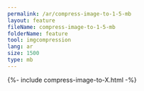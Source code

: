 ```yaml
---
permalink: /ar/compress-image-to-1-5-mb
layout: feature
fileName: compress-image-to-1-5-mb
folderName: feature
tool: imgcompression
lang: ar
size: 1500
type: mb
---
```


{%- include compress-image-to-X.html -%}

